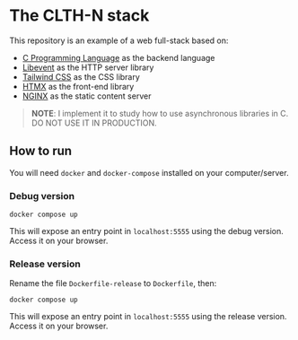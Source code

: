# The CLTH-N stack

This repository is an example of a web full-stack based on:

- [C Programming Language](https://en.wikipedia.org/wiki/C_(programming_language)) as the backend language
- [Libevent](https://libevent.org/) as the HTTP server library
- [Tailwind CSS](https://tailwindcss.com/) as the CSS library
- [HTMX](https://htmx.org/) as the front-end library
- [NGINX](https://www.nginx.com/) as the static content server

> **NOTE**: I implement it to study how to use asynchronous libraries in C. DO NOT USE IT IN PRODUCTION.


## How to run

You will need `docker` and `docker-compose` installed on your computer/server.

### Debug version
```
docker compose up
```
This will expose an entry point in `localhost:5555` using the debug version. Access it on your browser.

### Release version

Rename the file `Dockerfile-release` to `Dockerfile`, then:
```
docker compose up
```
This will expose an entry point in `localhost:5555` using the release version. Access it on your browser.
